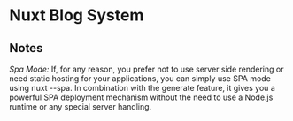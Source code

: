 # Nuxt Blog System

## Notes
*Spa Mode:* If, for any reason, you prefer not to use server side rendering or need static hosting for your applications, you can simply use SPA mode using nuxt --spa. In combination with the generate feature, it gives you a powerful SPA deployment mechanism without the need to use a Node.js runtime or any special server handling.